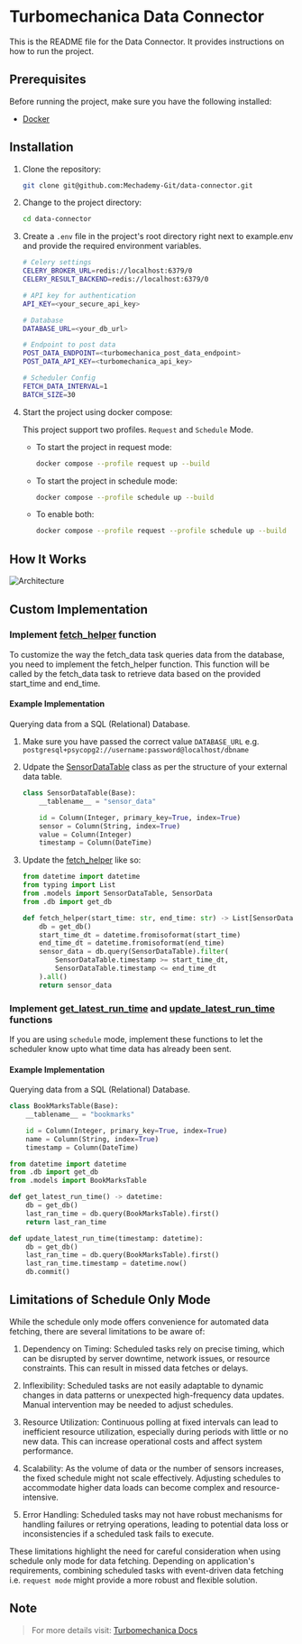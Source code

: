 # Turbomechanica Data Connector

This is the README file for the Data Connector. It provides instructions on how to run the project.

## Prerequisites

Before running the project, make sure you have the following installed:

- [Docker](https://www.docker.com)

## Installation

1. Clone the repository:

    ```bash
    git clone git@github.com:Mechademy-Git/data-connector.git
    ```

2. Change to the project directory:

    ```bash
    cd data-connector
    ```

3. Create a `.env` file in the project's root directory right next to example.env and provide the required environment variables.

    ```bash
    # Celery settings
    CELERY_BROKER_URL=redis://localhost:6379/0
    CELERY_RESULT_BACKEND=redis://localhost:6379/0

    # API key for authentication
    API_KEY=<your_secure_api_key>

    # Database
    DATABASE_URL=<your_db_url>

    # Endpoint to post data
    POST_DATA_ENDPOINT=<turbomechanica_post_data_endpoint>
    POST_DATA_API_KEY=<turbomechanica_api_key>

    # Scheduler Config
    FETCH_DATA_INTERVAL=1
    BATCH_SIZE=30
    ```


4. Start the project using docker compose:

    This project support two profiles. `Request` and `Schedule` Mode.

    - To start the project in request mode:

        ```bash
        docker compose --profile request up --build
        ```
    
    - To start the project in schedule mode:

        ```bash
        docker compose --profile schedule up --build
        ```

    - To enable both:

        ```bash
        docker compose --profile request --profile schedule up --build
        ```

## How It Works

![Architecture](https://i.imgur.com/dziHmoe.png)

## Custom Implementation

### Implement [fetch_helper](./app/utils.py) function
To customize the way the fetch_data task queries data from the database, you need to implement the fetch_helper function. This function will be called by the fetch_data task to retrieve data based on the provided start_time and end_time.

#### Example Implementation
Querying data from a SQL (Relational) Database.

1. Make sure you have passed the correct value `DATABASE_URL` e.g. `postgresql+psycopg2://username:password@localhost/dbname`

2. Udpate the [SensorDataTable](./app/models.py) class as per the structure of your external data table.
    ```python
    class SensorDataTable(Base):
        __tablename__ = "sensor_data"

        id = Column(Integer, primary_key=True, index=True)
        sensor = Column(String, index=True)
        value = Column(Integer)
        timestamp = Column(DateTime)
    ```

3. Update the [fetch_helper](./app/utils.py) like so:
    ```python
    from datetime import datetime
    from typing import List
    from .models import SensorDataTable, SensorData
    from .db import get_db

    def fetch_helper(start_time: str, end_time: str) -> List[SensorData]:
        db = get_db()
        start_time_dt = datetime.fromisoformat(start_time)
        end_time_dt = datetime.fromisoformat(end_time)
        sensor_data = db.query(SensorDataTable).filter(
            SensorDataTable.timestamp >= start_time_dt,
            SensorDataTable.timestamp <= end_time_dt
        ).all()
        return sensor_data

    ```

### Implement [get_latest_run_time](./app/utils.py) and [update_latest_run_time](./app/utils.py) functions
If you are using `schedule` mode, implement these functions to let the scheduler know upto what time data has already been sent.

#### Example Implementation
Querying data from a SQL (Relational) Database.

```python
class BookMarksTable(Base):
    __tablename__ = "bookmarks"

    id = Column(Integer, primary_key=True, index=True)
    name = Column(String, index=True)
    timestamp = Column(DateTime)
```

```python
from datetime import datetime
from .db import get_db
from .models import BookMarksTable

def get_latest_run_time() -> datetime:
    db = get_db()
    last_ran_time = db.query(BookMarksTable).first()
    return last_ran_time

def update_latest_run_time(timestamp: datetime):
    db = get_db()
    last_ran_time = db.query(BookMarksTable).first()
    last_ran_time.timestamp = datetime.now()
    db.commit()
```

## Limitations of Schedule Only Mode
While the schedule only mode offers convenience for automated data fetching, there are several limitations to be aware of:

1. Dependency on Timing:
    Scheduled tasks rely on precise timing, which can be disrupted by server downtime, network issues, or resource constraints. This can result in missed data fetches or delays.

2. Inflexibility:
    Scheduled tasks are not easily adaptable to dynamic changes in data patterns or unexpected high-frequency data updates. Manual intervention may be needed to adjust schedules.

3. Resource Utilization:
    Continuous polling at fixed intervals can lead to inefficient resource utilization, especially during periods with little or no new data. This can increase operational costs and affect system performance.

4. Scalability:
    As the volume of data or the number of sensors increases, the fixed schedule might not scale effectively. Adjusting schedules to accommodate higher data loads can become complex and resource-intensive.

5. Error Handling:
    Scheduled tasks may not have robust mechanisms for handling failures or retrying operations, leading to potential data loss or inconsistencies if a scheduled task fails to execute.

These limitations highlight the need for careful consideration when using schedule only mode for data fetching. Depending on application's requirements, combining scheduled tasks with event-driven data fetching i.e. `request mode` might provide a more robust and flexible solution.

## Note
> For more details visit: [Turbomechanica Docs](https://docs.turbomechanica.ai)
